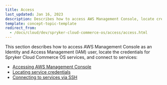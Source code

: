 ```yaml
---
title: Access
last_updated: Jan 16, 2023
description: Describes how to access AWS Management Console, locate credentials for Spryker Cloud Commerce OS services, and connect to services
template: concept-topic-template
redirect_from:
  - /docs/cloud/dev/spryker-cloud-commerce-os/access/access.html
---
```


This section describes how to access AWS Management Console as an Identity and Access Management (IAM) user, locate the credentials for Spryker Cloud Commerce OS services, and connect to services:  

* [Accessing AWS Management Console](/docs/ca/dev/access/access-the-aws-management-console.html)
* [Locating service credentials](/docs/ca/dev/access/locating-service-credentials.html)
* [Connecting to services via SSH](/docs/ca/dev/access/connect-to-services-via-ssh.html)

